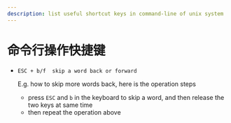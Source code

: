 ```yaml
---
description: list useful shortcut keys in command-line of unix system
---
```


# 命令行操作快捷键

*   `ESC + b/f  skip a word back or forward`

    E.g.  how to skip more words back, here is the operation steps

    * press `ESC` and `b` in the keyboard to skip a word,  and then release the two keys at same time
    * then repeat the operation above&#x20;
